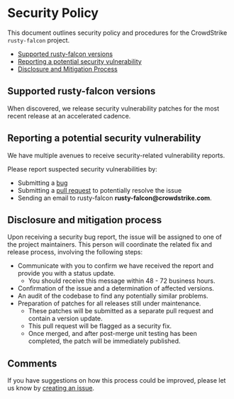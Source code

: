 # Security Policy

This document outlines security policy and procedures for the CrowdStrike `rusty-falcon` project.

+ [Supported rusty-falcon versions](#supported-rusty-falcon-versions)
+ [Reporting a potential security vulnerability](#reporting-a-potential-security-vulnerability)
+ [Disclosure and Mitigation Process](#disclosure-and-mitigation-process)

## Supported rusty-falcon versions

When discovered, we release security vulnerability patches for the most recent release at an accelerated cadence.

## Reporting a potential security vulnerability

We have multiple avenues to receive security-related vulnerability reports.

Please report suspected security vulnerabilities by:

+ Submitting a [bug](https://github.com/CrowdStrike/rusty-falcon/issues)
+ Submitting a [pull request](https://github.com/CrowdStrike/rusty-falcon/pulls) to potentially resolve the issue
+ Sending an email to rusty-falcon __rusty-falcon@crowdstrike.com__.

## Disclosure and mitigation process

Upon receiving a security bug report, the issue will be assigned to one of the project maintainers. This person will coordinate the related fix and release
process, involving the following steps:

+ Communicate with you to confirm we have received the report and provide you with a status update.
  + You should receive this message within 48 - 72 business hours.
+ Confirmation of the issue and a determination of affected versions.
+ An audit of the codebase to find any potentially similar problems.
+ Preparation of patches for all releases still under maintenance.
  + These patches will be submitted as a separate pull request and contain a version update.
  + This pull request will be flagged as a security fix.
  + Once merged, and after post-merge unit testing has been completed, the patch will be immediately published.

## Comments

If you have suggestions on how this process could be improved, please let us know by [creating an issue](https://github.com/CrowdStrike/rusty-falcon/issues).

